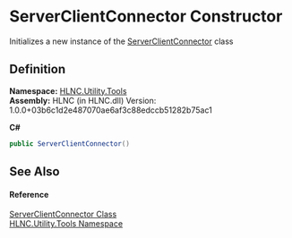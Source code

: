 # ServerClientConnector Constructor


Initializes a new instance of the <a href="T_HLNC_Utility_Tools_ServerClientConnector">ServerClientConnector</a> class



## Definition
**Namespace:** <a href="N_HLNC_Utility_Tools">HLNC.Utility.Tools</a>  
**Assembly:** HLNC (in HLNC.dll) Version: 1.0.0+03b6c1d2e487070ae6af3c88edccb51282b75ac1

**C#**
``` C#
public ServerClientConnector()
```



## See Also


#### Reference
<a href="T_HLNC_Utility_Tools_ServerClientConnector">ServerClientConnector Class</a>  
<a href="N_HLNC_Utility_Tools">HLNC.Utility.Tools Namespace</a>  
